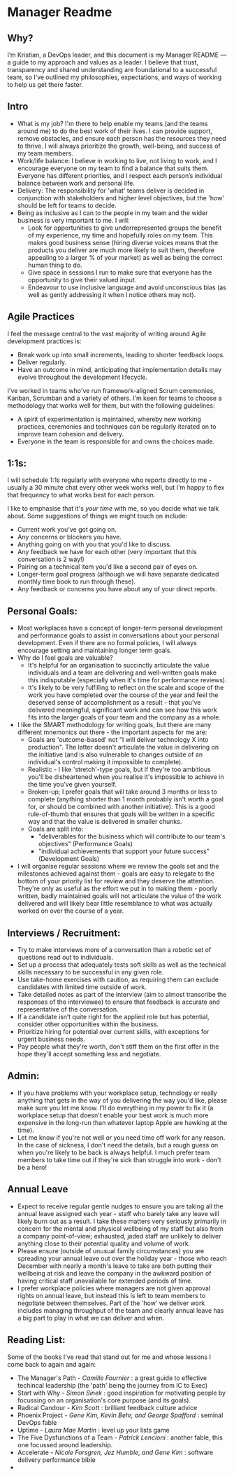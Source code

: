 # Manager Readme

## Why?

I’m Kristian, a DevOps leader, and this document is my Manager README — a guide to my approach and values as a leader. I believe that trust, transparency and shared understanding are foundational to a successful team, so I’ve outlined my philosophies, expectations, and ways of working to help us get there faster.

## Intro

- What is my job? I'm there to help enable my teams (and the teams around me) to do the best work of their lives. I can provide support, remove obstacles, and ensure each person has the resources they need to thrive. I will always prioritize the growth, well-being, and success of my team members.
- Work/life balance: I believe in working to live, not living to work, and I encourage everyone on my team to find a balance that suits them. Everyone has different priorities, and I respect each person’s individual balance between work and personal life.
- Delivery: The responsibility for 'what' teams deliver is decided in conjunction with stakeholders and higher level objectives, but the 'how' should be left for teams to decide.
- Being as inclusive as I can to the people in my team and the wider business is very important to me. I will:
  - Look for opportunities to give underrepresented groups the benefit of my experience, my time and hopefully roles on my team. This makes good business sense (hiring diverse voices means that the products you deliver are much more likely to suit them, therefore appealing to a larger % of your market) as well as being the correct human thing to do.
  - Give space in sessions I run to make sure that everyone has the opportunity to give their valued input.
  - Endeavour to use inclusive language and avoid unconscious bias (as well as gently addressing it when I notice others may not).

## Agile Practices

I feel the message central to the vast majority of writing around Agile development practices is:

- Break work up into small increments, leading to shorter feedback loops.
- Deliver regularly.
- Have an outcome in mind, anticipating that implementation details may evolve throughout the development lifecycle.

I've worked in teams who've run framework-aligned Scrum ceremonies, Kanban, Scrumban and a variety of others. I'm keen for teams to choose a methodology that works well for them, but with the following guidelines:

- A spirit of experimentation is maintained, whereby new working practices, ceremonies and techniques can be regularly iterated on to improve team cohesion and delivery.
- Everyone in the team is responsible for and owns the choices made.

## 1:1s:

I will schedule 1:1s regularly with everyone who reports directly to me - usually a 30 minute chat every other week works well, but I'm happy to flex that frequency to what works best for each person.

I like to emphasise that it's _your time_ with me, so you decide what we talk about.
Some suggestions of things we might touch on include:

- Current work you've got going on.
- Any concerns or blockers you have.
- Anything going on with you that you'd like to discuss.
- Any feedback we have for each other (very important that this conversation is 2 way!)
- Pairing on a technical item you'd like a second pair of eyes on.
- Longer-term goal progress (although we will have separate dedicated monthly time book to run through these).
- Any feedback or concerns you have about any of your direct reports.

## Personal Goals:

- Most workplaces have a concept of longer-term personal development and performance goals to assist in conversations about your personal development. Even if there are no formal policies, I will always encourage setting and maintaining longer term goals.
- Why do I feel goals are valuable?
  - It's helpful for an organisation to succinctly articulate the value individuals and a team are delivering and well-written goals make this indisputable (especially when it's time for performance reviews).
  - It's likely to be very fulfilling to reflect on the scale and scope of the work you have completed over the course of the year and feel the deserved sense of accomplishment as a result - that you've delivered meaningful, significant work and can see how this work fits into the larger goals of your team and the company as a whole.
- I like the SMART methodology for writing goals, but there are many different mnemonics out there - the important aspects for me are:
  - Goals are 'outcome-based' not "I will deliver technology X into production". The latter doesn't articulate the value in delivering on the initiative (and is also vulnerable to changes outside of an individual's control making it impossible to complete).
  - Realistic - I like 'stretch'-type goals, but if they're too ambitious you'll be disheartened when you realise it's impossible to achieve in the time you've given yourself.
  - Broken-up; I prefer goals that will take around 3 months or less to complete (anything shorter than 1 month probably isn't worth a goal for, or should be combined with another initiative). This is a good rule-of-thumb that ensures that goals will be written in a specific way and that the value is delivered in smaller chunks.
  - Goals are split into:
    - "deliverables for the business which will contribute to our team's objectives" (Performance Goals)
    - "individual achievements that support your future success" (Development Goals)
- I will organise regular sessions where we review the goals set and the milestones achieved against them - goals are easy to relegate to the bottom of your priority list for review and they deserve the attention. They're only as useful as the effort we put in to making them - poorly written, badly maintained goals will not articulate the value of the work delivered and will likely bear little resemblance to what was actually worked on over the course of a year.

## Interviews / Recruitment:

- Try to make interviews more of a conversation than a robotic set of questions read out to individuals.
- Set up a process that adequately tests soft skills as well as the technical skills necessary to be successful in any given role.
- Use take-home exercises with caution, as requiring them can exclude candidates with limited time outside of work.
- Take detailed notes as part of the interview (aim to almost transcribe the responses of the interviewee) to ensure that feedback is accurate and representative of the conversation.
- If a candidate isn’t quite right for the applied role but has potential, consider other opportunities within the business.
- Prioritize hiring for potential over current skills, with exceptions for urgent business needs.
- Pay people what they're worth, don't stiff them on the first offer in the hope they'll accept something less and negotiate.

## Admin:

- If you have problems with your workplace setup, technology or really anything that gets in the way of you delivering the way you'd like, please make sure you let me know. I'll do everything in my power to fix it (a workplace setup that doesn't enable your best work is much more expensive in the long-run than whatever laptop Apple are hawking at the time).
- Let me know if you're not well or you need time off work for any reason. In the case of sickness, I don't need the details, but a rough guess on when you're likely to be back is always helpful. I much prefer team members to take time out if they're sick than struggle into work - don't be a hero!

## Annual Leave

- Expect to receive regular gentle nudges to ensure you are taking all the annual leave assigned each year - staff who barely take any leave will likely burn out as a result. I take these matters very seriously primarily in concern for the mental and physical wellbeing of my staff but also from a company point-of-view; exhausted, jaded staff are unlikely to deliver anything close to their potential quality and volume of work.
- Please ensure (outside of unusual family circumstances) you are spreading your annual leave out over the holiday year - those who reach December with nearly a month's leave to take are both putting their wellbeing at risk and leave the company in the awkward position of having critical staff unavailable for extended periods of time.
- I prefer workplace policies where managers are not given approval rights on annual leave, but instead this is left to team members to negotiate between themselves. Part of the 'how' we deliver work includes managing throughput of the team and clearly annual leave has a big part to play in what we can deliver and when.

## Reading List:

Some of the books I've read that stand out for me and whose lessons I come back to again and again:

- The Manager's Path - _Camille Fournier_ : a great guide to effective techincal leadership (the 'path' being the journey from IC to Exec)
- Start with Why - _Simon Sinek_ : good inspiration for motivating people by focussing on an organisation's core purpose (and its goals).
- Radical Candour - _Kim Scott_ : brilliant feedback culture advice
- Phoenix Project - _Gene Kim, Kevin Behr, and George Spafford_ : seminal DevOps fable
- Uptime - _Laura Mae Martin_ : level up your lists game
- The Five Dysfunctions of a Team - _Patrick Lencioni_ : another fable, this one focussed around leadership.
- Accelerate - _Nicole Forsgren, Jez Humble, and Gene Kim_ : software delivery performance bible
-
